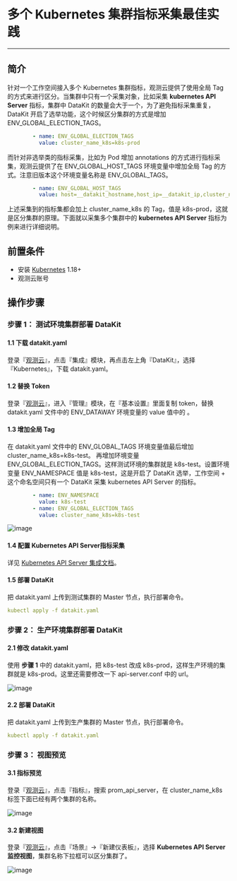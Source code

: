 
# 多个 Kubernetes 集群指标采集最佳实践
---

## 简介

针对一个工作空间接入多个 Kubernetes 集群指标，观测云提供了使用全局 Tag 的方式来进行区分。当集群中只有一个采集对象，比如采集 **kubernetes API Server** 指标，集群中 DataKit 的数量会大于一个，为了避免指标采集重复，DataKit 开启了选举功能，这个时候区分集群的方式是增加 ENV_GLOBAL_ELECTION_TAGS。

```yaml
        - name: ENV_GLOBAL_ELECTION_TAGS  
          value: cluster_name_k8s=k8s-prod
```

而针对非选举类的指标采集，比如为 Pod 增加 annotations 的方式进行指标采集，观测云提供了在 ENV_GLOBAL_HOST_TAGS 环境变量中增加全局 Tag 的方式。注意旧版本这个环境变量名称是 ENV_GLOBAL_TAGS。

```yaml
        - name: ENV_GLOBAL_HOST_TAGS
          value: host=__datakit_hostname,host_ip=__datakit_ip,cluster_name_k8s=k8s-prod
```

上述采集到的指标集都会加上 cluster_name_k8s 的 Tag，值是 k8s-prod，这就是区分集群的原理。下面就以采集多个集群中的  **kubernetes API Server** 指标为例来进行详细说明。

## 前置条件

- 安装 [Kubernetes](https://kubernetes.io/docs/setup/production-environment/tools/) 1.18+
- 观测云账号

## 操作步骤

### 步骤 1： 测试环境集群部署 DataKit

#### 1.1 下载 datakit.yaml

登录『[观测云](https://console.guance.com/)』，点击『集成』模块，再点击左上角『DataKit』，选择『Kubernetes』，下载 datakit.yaml。

#### 1.2 替换 Token

登录『[观测云](https://console.guance.com/)』，进入『管理』模块，在『基本设置』里面复制 token，替换 datakit.yaml 文件中的 ENV_DATAWAY 环境变量的 value 值中的 <your-token>。

#### 1.3 增加全局 Tag

在 datakit.yaml 文件中的 ENV_GLOBAL_TAGS 环境变量值最后增加 cluster_name_k8s=k8s-test。
再增加环境变量 ENV_GLOBAL_ELECTION_TAGS。这样测试环境的集群就是 k8s-test。设置环境变量 ENV_NAMESPACE 值是 k8s-test，这是开启了 DataKit 选举，工作空间 + 这个命名空间只有一个 DataKit 采集  kubernetes API Server 的指标。

```yaml
        - name: ENV_NAMESPACE
          value: k8s-test
        - name: ENV_GLOBAL_ELECTION_TAGS
          value: cluster_name_k8s=k8s-test
```

![image](../images/multi-cluster-1.png)

#### 1.4 配置 Kubernetes API Server指标采集

详见 [Kubernetes API Server 集成文档](../../integrations/container/kubernetes-api-server)。

#### 1.5 部署 DataKit

把 datakit.yaml 上传到测试集群的 Master 节点，执行部署命令。

```yaml
kubectl apply -f datakit.yaml
```

### 步骤 2： 生产环境集群部署 DataKit

#### 2.1 修改 datakit.yaml

使用 **步骤 1** 中的 datakit.yaml，把 k8s-test 改成  k8s-prod，这样生产环境的集群就是 k8s-prod。这里还需要修改一下 api-server.conf 中的 url。

![image](../images/multi-cluster-2.png)

#### 2.2 部署 DataKit

把 datakit.yaml 上传到生产集群的 Master 节点，执行部署命令。

```yaml
kubectl apply -f datakit.yaml
```

### 步骤 3： 视图预览

#### 3.1 指标预览

登录『[观测云](https://console.guance.com/)』，点击『指标』，搜索 prom_api_server，在 cluster_name_k8s 标签下面已经有两个集群的名称。

![image](../images/multi-cluster-3.png)

#### 3.2 新建视图

登录『[观测云](https://console.guance.com/)』，点击『场景』->『新建仪表板』，选择 **Kubernetes API Server 监控视图**，集群名称下拉框可以区分集群了。

![image](../images/multi-cluster-4.png)	

